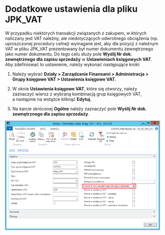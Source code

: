 # Dodatkowe ustawienia dla pliku JPK\_VAT

W przypadku niektórych transakcji związanych z zakupem, w których
naliczany jest VAT należny, ale niedotyczących odwrotnego obciążenia
(np. uproszczonej procedury celnej) wymagane jest, aby dla pozycji z
należnym VAT w pliku JPK\_VAT prezentowany był numer dokumentu
zewnętrznego jako numer dokumentu. Do tego celu służy pole **Wyślij Nr
dok. zewnętrznego dla zapisu sprzedaży** w **Ustawieniach księgowych
VAT**. Aby zdefiniować to ustawienie, należy wykonać następujące
kroki:

1.  Należy wybrać **Działy \> Zarządzanie Finansami \> Administracja \>
    Grupy księgowe VAT \> Ustawienia księgowe VAT**.

2.  W oknie **Ustawienia księgowe VAT**, które się otworzy, należy
    zaznaczyć wiersz z wybraną kombinacją grup księgowych VAT,
    a następnie na wstążce kliknąć **Edytuj**.

3.  Na karcie skróconej **Ogólne** należy zaznaczyć pole **Wyślij Nr
    dok. zewnętrznego dla zapisu sprzedaży**.

  ![](media/image509.png)